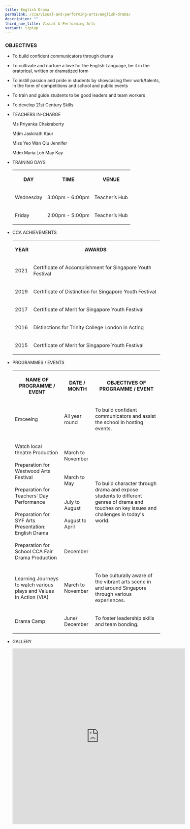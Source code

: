 ```yaml
---
title: English Drama
permalink: /cca/visual-and-performing-arts/english-drama/
description: ""
third_nav_title: Visual & Performing Arts
variant: tiptap
---
```

<h3>OBJECTIVES</h3><ul><li><p>To build confident communicators through drama</p></li><li><p>To cultivate and nurture a love for the English Language, be it in the oratorical, written or dramatized form</p></li><li><p>To instill passion and pride in students by showcasing their work/talents, in the form of competitions and school and public events</p></li><li><p>To train and guide students to be good leaders and team workers</p></li><li><p>To develop 21st Century Skills</p></li></ul><ul><li><p>TEACHERS IN-CHARGE</p><p>Ms Priyanka Chakraborty</p><p>Mdm Jaskirath Kaur</p><p>Miss Yeo Wan Qiu Jennifer</p><p>Mdm Maria Loh May Kay</p></li><li><p>TRAINING DAYS</p><p></p><table><tbody><tr><th rowspan="1" colspan="1"><p>DAY</p></th><th rowspan="1" colspan="1"><p>TIME</p></th><th rowspan="1" colspan="1"><p>VENUE</p></th></tr><tr><td rowspan="1" colspan="1"><p>Wednesday</p></td><td rowspan="1" colspan="1"><p>3:00pm - 6:00pm</p></td><td rowspan="1" colspan="1"><p>Teacher’s Hub</p></td></tr><tr><td rowspan="1" colspan="1"><p>Friday</p></td><td rowspan="1" colspan="1"><p>2:00pm - 5:00pm</p></td><td rowspan="1" colspan="1"><p>Teacher’s Hub</p></td></tr></tbody></table></li><li><p>CCA ACHIEVEMENTS</p><p></p><table><tbody><tr><th rowspan="1" colspan="1"><p>YEAR</p></th><th rowspan="1" colspan="1"><p>AWARDS<br></p></th></tr><tr><td rowspan="1" colspan="1"><p>2021</p></td><td rowspan="1" colspan="1"><p>Certificate of Accomplishment for Singapore Youth Festival</p></td></tr><tr><td rowspan="1" colspan="1"><p>2019</p></td><td rowspan="1" colspan="1"><p>Certificate of Distinction for Singapore Youth Festival</p></td></tr><tr><td rowspan="1" colspan="1"><p>2017</p></td><td rowspan="1" colspan="1"><p>Certificate of Merit for Singapore Youth Festival</p></td></tr><tr><td rowspan="1" colspan="1"><p>2016</p></td><td rowspan="1" colspan="1"><p>Distinctions for Trinity College London in Acting<br></p></td></tr><tr><td rowspan="1" colspan="1"><p>2015</p></td><td rowspan="1" colspan="1"><p>Certificate of Merit for Singapore Youth Festival</p></td></tr></tbody></table></li><li><p>PROGRAMMES / EVENTS</p><p></p><table><tbody><tr><th rowspan="1" colspan="1"><p>NAME OF PROGRAMME / EVENT</p></th><th rowspan="1" colspan="1"><p>DATE / MONTH</p></th><th rowspan="1" colspan="1"><p>OBJECTIVES OF PROGRAMME / EVENT</p></th></tr><tr><td rowspan="1" colspan="1"><p>Emceeing</p></td><td rowspan="1" colspan="1"><p>All year round</p></td><td rowspan="1" colspan="1"><p>To build confident communicators and assist the school in hosting events.</p></td></tr><tr><td rowspan="1" colspan="1"><p>Watch local theatre Production<br><br>Preparation for Westwood Arts Festival<br><br>Preparation for Teachers' Day Performance<br><br>Preparation for SYF Arts Presentation: English Drama<br><br>Preparation for School CCA Fair Drama Production<br></p></td><td rowspan="1" colspan="1"><p>March to November<br><br><br>March to May<br><br><br>July to August<br><br>August to April<br><br><br><br>December<br></p></td><td rowspan="1" colspan="1"><p>To build character through drama and expose students to different genres of drama and touches on key issues and challenges in today's world.</p></td></tr><tr><td rowspan="1" colspan="1"><p>Learning Journeys to watch various plays and Values In Action (VIA)</p></td><td rowspan="1" colspan="1"><p>March to November</p></td><td rowspan="1" colspan="1"><p>To be culturally aware of the vibrant arts scene in and around Singapore through various experiences.</p></td></tr><tr><td rowspan="1" colspan="1"><p>Drama Camp</p></td><td rowspan="1" colspan="1"><p>June/ December</p></td><td rowspan="1" colspan="1"><p>To foster leadership skills and team bonding.</p></td></tr></tbody></table></li><li><p>GALLERY</p><div class="iframe-wrapper"><iframe height="569" width="560" allowfullscreen="true" frameborder="0" src="https://docs.google.com/presentation/d/e/2PACX-1vSiviFgTIiAHi21Cev4NtGwgE6P8Dz8WocvaXzv0k29U-WLcY2zMWltCx-k6QnAtzny6ytr1Y0Uva_L/embed?start=true&amp;loop=true&amp;delayms=3000"></iframe></div><p></p></li></ul><p></p>
